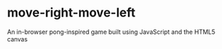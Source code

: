 # move-right-move-left

An in-browser pong-inspired game built using JavaScript and the HTML5 canvas
